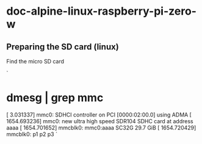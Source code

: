 # doc-alpine-linux-raspberry-pi-zero-w


## Preparing the SD card (linux)

Find the micro SD card

`
# dmesg | grep mmc
[    3.031337] mmc0: SDHCI controller on PCI [0000:02:00.0] using ADMA
[ 1654.693236] mmc0: new ultra high speed SDR104 SDHC card at address aaaa
[ 1654.701652] mmcblk0: mmc0:aaaa SC32G 29.7 GiB
[ 1654.720429]  mmcblk0: p1 p2 p3
`

